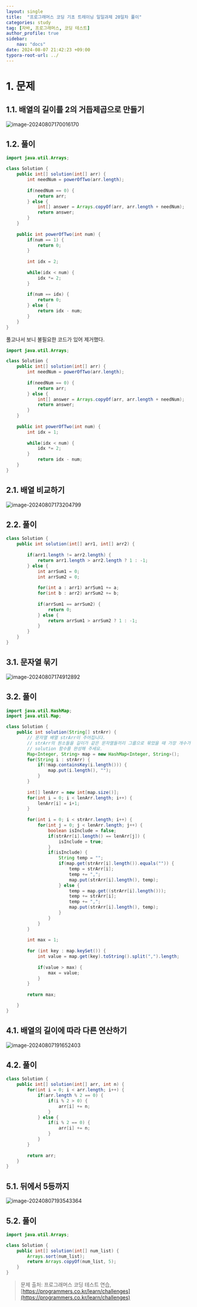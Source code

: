 ```yaml
---
layout: single
title:  "프로그래머스 코딩 기초 트레이닝 일일과제 20일차 풀이"
categories: study
tag: [자바, 프로그래머스, 코딩 테스트]
author_profile: true
sidebar:
    nav: "docs"
date: 2024-08-07 21:42:23 +09:00
typora-root-url: ../
---
```








# 1. 문제



## 1.1. 배열의 길이를 2의 거듭제곱으로 만들기

![image-20240807170016170](/images/2024-08-06-practice-programmers-20/image-20240807170016170.png)



## 1.2. 풀이

```java
import java.util.Arrays;

class Solution {
    public int[] solution(int[] arr) {
    	int needNum = powerOfTwo(arr.length);
    	
    	if(needNum == 0) {
    		return arr;
    	} else {
    		int[] answer = Arrays.copyOf(arr, arr.length + needNum);
    		return answer;
    	}
    }
    
    public int powerOfTwo(int num) {
    	if(num == 1) {
    		return 0;
    	}
    	
    	int idx = 2;
    	
    	while(idx < num) {
    		idx *= 2;
    	}
    	
    	if(num == idx) {
    		return 0;
    	} else {
    		return idx - num;
    	}
    }
}
```



풀고나서 보니 불필요한 코드가 있어 제거했다.

```java
import java.util.Arrays;

class Solution {
    public int[] solution(int[] arr) {
    	int needNum = powerOfTwo(arr.length);
    	
    	if(needNum == 0) {
    		return arr;
    	} else {
    		int[] answer = Arrays.copyOf(arr, arr.length + needNum);
    		return answer;
    	}
    }
    
    public int powerOfTwo(int num) {
    	int idx = 1;
    	
    	while(idx < num) {
    		idx *= 2;
    	}
    		return idx - num;
    }
}
```



## 2.1. 배열 비교하기

![image-20240807173204799](/images/2024-08-06-practice-programmers-20/image-20240807173204799.png)





## 2.2. 풀이

```java
class Solution {
    public int solution(int[] arr1, int[] arr2) {
    	
    	if(arr1.length != arr2.length) {
    		return arr1.length > arr2.length ? 1 : -1;
    	} else {
    		int arrSum1 = 0;
    		int arrSum2 = 0;
    		
    		for(int a : arr1) arrSum1 += a;
    		for(int b : arr2) arrSum2 += b;
    		
    		if(arrSum1 == arrSum2) {
    			return 0;
    		} else {
    			return arrSum1 > arrSum2 ? 1 : -1;
    		}
    	}
    }
}
```





## 3.1. 문자열 묶기

![image-20240807174912892](/images/2024-08-06-practice-programmers-20/image-20240807174912892.png)



## 3.2. 풀이

```java
import java.util.HashMap;
import java.util.Map;

class Solution {
    public int solution(String[] strArr) {
    	// 문자열 배열 strArr이 주어집니다. 
    	// strArr의 원소들을 길이가 같은 문자열들끼리 그룹으로 묶었을 때 가장 개수가 많은 그룹의 크기를 return 하는 
    	// solution 함수를 완성해 주세요.
    	Map<Integer, String> map = new HashMap<Integer, String>();
    	for(String i : strArr) {
    		if(!map.containsKey(i.length())) {
    			map.put(i.length(), "");
    		}
    	}
    	
    	int[] lenArr = new int[map.size()];
    	for(int i = 0; i < lenArr.length; i++) {
    		lenArr[i] = i+1;
    	}
    	
    	for(int i = 0; i < strArr.length; i++) {
    		for(int j = 0; j < lenArr.length; j++) {
    			boolean isInclude = false;
    			if(strArr[i].length() == lenArr[j]) {
    				isInclude = true;
    			}
    			if(isInclude) {
    				String temp = "";
    				if(map.get(strArr[i].length()).equals("")) {
    					temp = strArr[i];
    					temp += ",";
    					map.put(strArr[i].length(), temp);
    				} else {
    					temp = map.get((strArr[i].length()));
    					temp += strArr[i];
    					temp += ",";
    					map.put(strArr[i].length(), temp);
    				}
    			}
    		}
    	}
    	
    	int max = 1;
    	
    	for (int key : map.keySet()) {
    		int value = map.get(key).toString().split(",").length;
    		
    		if(value > max) {
    			max = value;
    		}
    	}
    	
    	return max;

    }
}
```





## 4.1. 배열의 길이에 따라 다른 연산하기

![image-20240807191652403](/images/2024-08-06-practice-programmers-20/image-20240807191652403.png)



## 4.2. 풀이

```java
class Solution {
    public int[] solution(int[] arr, int n) {
    	for(int i = 0; i < arr.length; i++) {
    		if(arr.length % 2 == 0) {
    			if(i % 2 > 0) {
					arr[i] += n;
				}
    		} else {
    			if(i % 2 == 0) {
					arr[i] += n;
				}
    		}
    	}
    	
    	return arr;
    }
}
```





## 5.1. 뒤에서 5등까지

![image-20240807193543364](/images/2024-08-06-practice-programmers-20/image-20240807193543364.png)



## 5.2. 풀이

```java
import java.util.Arrays;

class Solution {
    public int[] solution(int[] num_list) {
    	Arrays.sort(num_list);
    	return Arrays.copyOf(num_list, 5);
    }
}
```





> 문제 출처: 프로그래머스 코딩 테스트 연습, [https://programmers.co.kr/learn/challenges](https://programmers.co.kr/learn/challenges)
